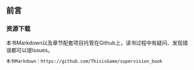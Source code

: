﻿## 前言

### 资源下载

本书Markdown以及章节配套项目托管在Github上，读书过程中有疑问、发现错误都可以提Issues。

```bash
本书Markdown：https://github.com/ThisisGame/supervision_book
```


